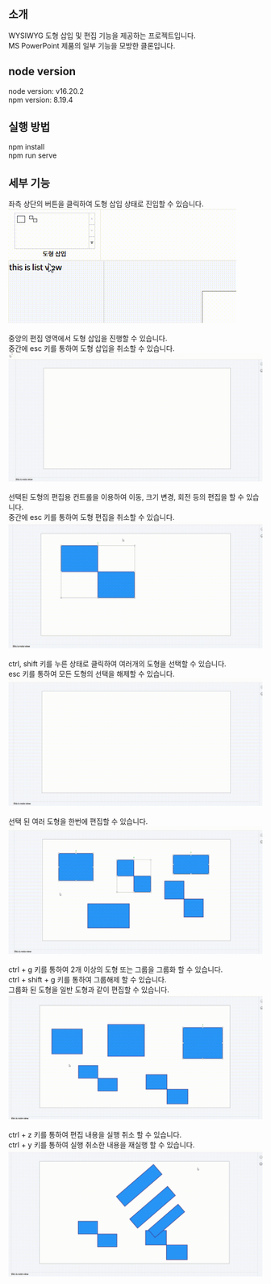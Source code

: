 ## 소개

WYSIWYG 도형 삽입 및 편집 기능을 제공하는 프로젝트입니다.<br>
MS PowerPoint 제품의 일부 기능을 모방한 클론입니다.

## node version

node version: v16.20.2<br>
npm version: 8.19.4

## 실행 방법

npm install<br>
npm run serve

## 세부 기능

좌측 상단의 버튼을 클릭하여 도형 삽입 상태로 진입할 수 있습니다.<br>
![edit](/static/insert1.gif)<br>
<br>
중앙의 편집 영역에서 도형 삽입을 진행할 수 있습니다.<br>
중간에 esc 키를 통하여 도형 삽입을 취소할 수 있습니다.<br>
![edit](/static/insert2.gif)<br>
<br>
선택된 도형의 편집용 컨트롤을 이용하여 이동, 크기 변경, 회전 등의 편집을 할 수 있습니다.<br>
중간에 esc 키를 통하여 도형 편집을 취소할 수 있습니다.<br>
![edit](/static/edit.gif)<br>
<br>
ctrl, shift 키를 누른 상태로 클릭하여 여러개의 도형을 선택할 수 있습니다.<br>
esc 키를 통하여 모든 도형의 선택을 해제할 수 있습니다.<br>
![edit](/static/multi_select.gif)<br>
<br>
선택 된 여러 도형을 한번에 편집할 수 있습니다.<br>
![edit](/static/multi_edit.gif)<br>
<br>
ctrl + g 키를 통하여 2개 이상의 도형 또는 그룹을 그룹화 할 수 있습니다.<br>
ctrl + shift + g 키를 통하여 그룹해제 할 수 있습니다.<br>
그룹화 된 도형을 일반 도형과 같이 편집할 수 있습니다.<br>
![edit](/static/group.gif)<br>
<br>
ctrl + z 키를 통하여 편집 내용을 실행 취소 할 수 있습니다.<br>
ctrl + y 키를 통하여 실행 취소한 내용을 재실행 할 수 있습니다.<br>
![edit](/static/undo_redo.gif)<br>

